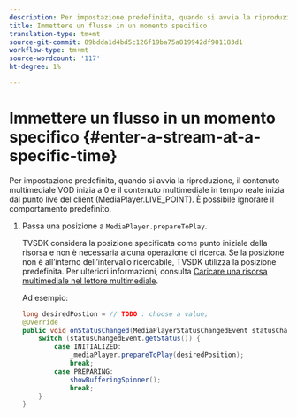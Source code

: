 ```yaml
---
description: Per impostazione predefinita, quando si avvia la riproduzione, il contenuto multimediale VOD inizia a 0 e il contenuto multimediale in tempo reale inizia dal punto live del client (MediaPlayer.LIVE_POINT). È possibile ignorare il comportamento predefinito.
title: Immettere un flusso in un momento specifico
translation-type: tm+mt
source-git-commit: 89bdda1d4bd5c126f19ba75a819942df901183d1
workflow-type: tm+mt
source-wordcount: '117'
ht-degree: 1%

---
```



# Immettere un flusso in un momento specifico {#enter-a-stream-at-a-specific-time}

Per impostazione predefinita, quando si avvia la riproduzione, il contenuto multimediale VOD inizia a 0 e il contenuto multimediale in tempo reale inizia dal punto live del client (MediaPlayer.LIVE_POINT). È possibile ignorare il comportamento predefinito.

1. Passa una posizione a `MediaPlayer.prepareToPlay`.

   TVSDK considera la posizione specificata come punto iniziale della risorsa e non è necessaria alcuna operazione di ricerca. Se la posizione non è all’interno dell’intervallo ricercabile, TVSDK utilizza la posizione predefinita. Per ulteriori informazioni, consulta [Caricare una risorsa multimediale nel lettore multimediale](../../../tvsdk-3x-android-prog/android-3x-content-playback-options-android2/mediaplayer-initialize-for-video/android-3x-media-resource-load.md).

   Ad esempio:

   ```java
   long desiredPostion = // TODO : choose a value; 
   @Override 
   public void onStatusChanged(MediaPlayerStatusChangedEvent statusChangedEvent) {   
       switch (statusChangedEvent.getStatus()) { 
           case INITIALIZED: 
               _mediaPlayer.prepareToPlay(desiredPosition); 
               break; 
           case PREPARING: 
               showBufferingSpinner(); 
               break; 
       } 
   }
   ```

